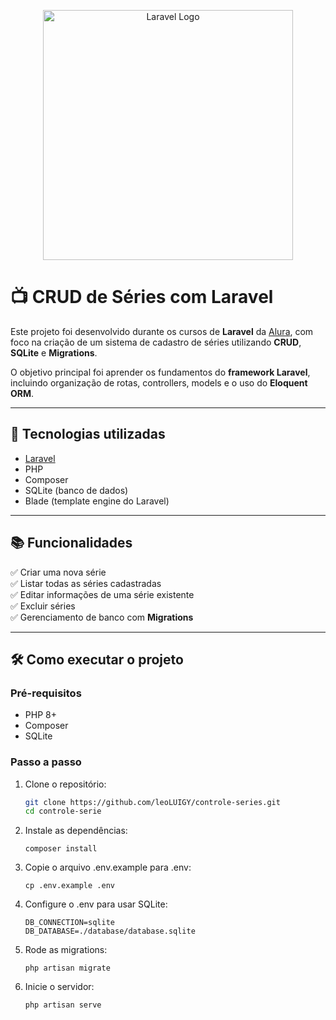 <p align="center">
  <a href="https://laravel.com" target="_blank">
    <img src="https://raw.githubusercontent.com/laravel/art/master/logo-lockup/5%20SVG/2%20CMYK/1%20Full%20Color/laravel-logolockup-cmyk-red.svg" width="400" alt="Laravel Logo">
  </a>
</p>

# 📺 CRUD de Séries com Laravel

Este projeto foi desenvolvido durante os cursos de **Laravel** da [Alura](https://www.alura.com.br), com foco na criação de um sistema de cadastro de séries utilizando **CRUD**, **SQLite** e **Migrations**.  

O objetivo principal foi aprender os fundamentos do **framework Laravel**, incluindo organização de rotas, controllers, models e o uso do **Eloquent ORM**.

---

## 🚀 Tecnologias utilizadas
- [Laravel](https://laravel.com/)  
- PHP  
- Composer  
- SQLite (banco de dados)  
- Blade (template engine do Laravel)  

---

## 📚 Funcionalidades
✅ Criar uma nova série  
✅ Listar todas as séries cadastradas  
✅ Editar informações de uma série existente  
✅ Excluir séries  
✅ Gerenciamento de banco com **Migrations**  

---

## 🛠️ Como executar o projeto

### Pré-requisitos
- PHP 8+  
- Composer  
- SQLite  

### Passo a passo
1. Clone o repositório:
   ```bash
   git clone https://github.com/leoLUIGY/controle-series.git
   cd controle-serie
   
2. Instale as dependências:
   ```
   composer install
   
3. Copie o arquivo .env.example para .env:
    ```
    cp .env.example .env

4. Configure o .env para usar SQLite:
    ```
    DB_CONNECTION=sqlite
    DB_DATABASE=./database/database.sqlite

5. Rode as migrations:
    ```
    php artisan migrate

6. Inicie o servidor:
    ```
    php artisan serve
